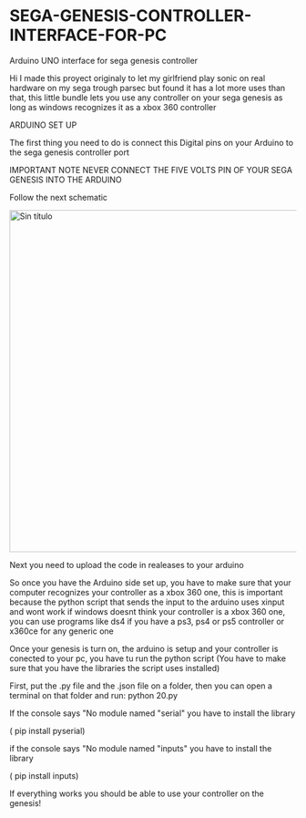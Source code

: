 # SEGA-GENESIS-CONTROLLER-INTERFACE-FOR-PC
Arduino UNO interface for sega genesis controller

Hi I made this proyect originaly to let my girlfriend play sonic on real hardware on my sega trough parsec but found it has a  lot more uses than that, this little bundle lets you use any controller on your sega genesis as long as windows recognizes it as a xbox 360 controller

ARDUINO SET UP

The first thing you need to do is connect this Digital pins on your Arduino to the sega genesis controller port

IMPORTANT NOTE NEVER CONNECT THE FIVE VOLTS PIN OF YOUR SEGA GENESIS INTO THE ARDUINO

Follow the next schematic

<img width="800" height="600" alt="Sin título" src="https://github.com/user-attachments/assets/f7ff4d31-35ae-4c93-bae6-bffc7b91bc1a" />

Next you need to upload the code in realeases to your arduino

So once you have the Arduino side set up, you have to make sure that your computer recognizes your controller as a xbox 360 one, this is important because the python script that sends the input to the arduino uses xinput and wont work if windows doesnt think your controller is a xbox 360 one, you can use programs like ds4 if you have a ps3, ps4 or ps5 controller or x360ce for any generic one

Once your genesis is turn on, the arduino is setup and your controller is conected to your pc, you have tu run the python script (You have to make sure that you have the libraries the script uses installed)

First, put the .py file and the .json file on a folder, then you can open a terminal on that folder and run: python 20.py

If the console says "No module named "serial" you have to install the library

( pip install pyserial)

if the console says "No module named "inputs" you have to install the library

( pip install inputs)

If everything works you should be able to use your controller on the genesis!


